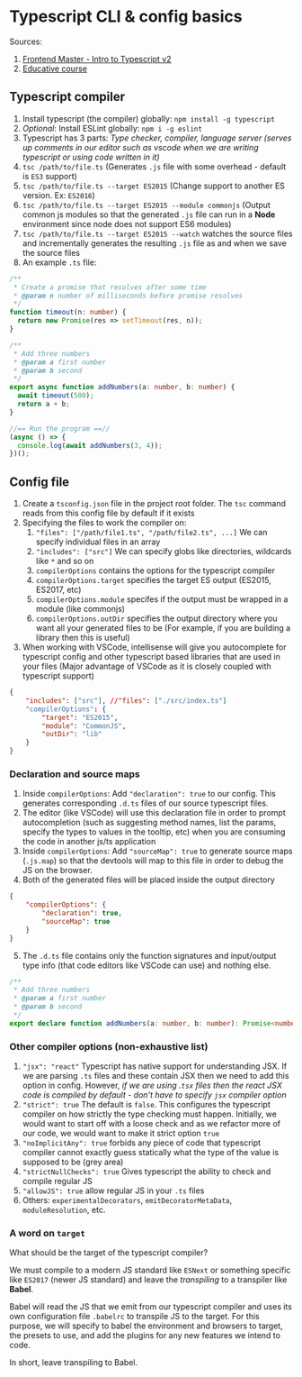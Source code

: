 # Typescript CLI & config basics

Sources:

1. [Frontend Master - Intro to Typescript v2](https://frontendmasters.com/courses/typescript-v2)
2. [Educative course](https://www.educative.io/courses/learn-typescript-complete-course)

## Typescript compiler

1. Install typescript (the compiler) globally: `npm install -g typescript`
2. *Optional*: Install ESLint globally: `npm i -g eslint`
3. Typescript has 3 parts: *Type checker, compiler, language server (serves up comments in our editor such as vscode when we are writing typescript or using code written in it)*
4. `tsc /path/to/file.ts` (Generates `.js` file with some overhead - default is `ES3` support)
5. `tsc /path/to/file.ts --target ES2015` (Change support to another ES version. Ex: `ES2016`)
6. `tsc /path/to/file.ts --target ES2015 --module commonjs` (Output common js modules so that the generated `.js` file can run in a **Node** environment since node does not support ES6 modules)
7. `tsc /path/to/file.ts --target ES2015 --watch` watches the source files and incrementally generates the resulting `.js` file as and when we save the source files
8. An example `.ts` file:

```typescript
/**
 * Create a promise that resolves after some time
 * @param n number of milliseconds before promise resolves
 */
function timeout(n: number) {
  return new Promise(res => setTimeout(res, n));
}

/**
 * Add three numbers
 * @param a first number
 * @param b second
 */
export async function addNumbers(a: number, b: number) {
  await timeout(500);
  return a + b;
}

//== Run the program ==//
(async () => {
  console.log(await addNumbers(3, 4));
})();
```

## Config file

1. Create a `tsconfig.json` file in the project root folder. The `tsc` command reads from this config file by default if it exists
2. Specifying the files to work the compiler on:
   1. `"files": ["/path/file1.ts", "/path/file2.ts", ...]` We can specify individual files in an array
   2. `"includes": ["src"]` We can specify globs like directories, wildcards like `*` and so on
   3. `compilerOptions` contains the options for the typescript compiler
   4. `compilerOptions.target` specifies the target ES output (ES2015, ES2017, etc)
   5. `compilerOptions.module` specifes if the output must be wrapped in a module (like commonjs)
   6. `compilerOptions.outDir` specifies the output directory where you want all your generated files to be (For example, if you are building a library then this is useful)
3. When working with VSCode, intellisense will give you autocomplete for typescript config and other typescript based libraries that are used in your files (Major advantage of VSCode as it is closely coupled with typescript support)

```json
{
    "includes": ["src"], //"files": ["./src/index.ts"]
    "compilerOptions": {
        "target": "ES2015",
        "module": "CommonJS",
        "outDir": "lib"
    }
}
```

### Declaration and source maps

1. Inside `compilerOptions`: Add `"declaration": true` to our config. This generates corresponding `.d.ts` files of our source typescript files. 
2. The editor (like VSCode) will use this declaration file in order to prompt autocompletion (such as suggesting method names, list the params, specify the types to values in the tooltip, etc) when you are consuming the code in another js/ts application
3. Inside `compilerOptions`: Add `"sourceMap": true` to generate source maps (`.js.map`) so that the devtools will map to this file in order to debug the JS on the browser.
4. Both of the generated files will be placed inside the output directory

```json
{
    "compilerOptions": {
        "declaration": true,
        "sourceMap": true
    }
}
```

5. The `.d.ts` file contains only the function signatures and input/output type info (that code editors like VSCode can use) and nothing else.

```typescript
/**
 * Add three numbers
 * @param a first number
 * @param b second
 */
export declare function addNumbers(a: number, b: number): Promise<number>;
```

### Other compiler options (non-exhaustive list)

1. `"jsx": "react"` Typescript has native support for understanding JSX. If we are parsing `.ts` files and these contain JSX then we need to add this option in config. However, *if we are using .`tsx` files then the react JSX code is compiled by default - don't have to specify `jsx` compiler option*
2. `"strict": true` The default is `false`. This configures the typescript compiler on how strictly the type checking must happen. Initially, we would want to start off with a loose check and as we refactor more of our code, we would want to make it strict option `true`
3. `"noImplicitAny": true` forbids any piece of code that typescript compiler cannot exactly guess statically what the type of the value is supposed to be (grey area)
4. `"strictNullChecks": true` Gives typescript the ability to check and compile regular JS
5. `"allowJS": true` allow regular JS in your `.ts` files
6. Others: `experimentalDecorators`, `emitDecoratorMetaData`, `moduleResolution`, etc.

### A word on `target`

What should be the target of the typescript compiler?

We must compile to a modern JS standard like `ESNext` or something specific like `ES2017` (newer JS standard) and leave the *transpiling* to a transpiler like **Babel**. 

Babel will read the JS that we emit from our typescript compiler and uses its own configuration file `.babelrc` to transpile JS to the target. For this purpose, we will specify to babel the environment and browsers to target, the presets to use, and add the plugins for any new features we intend to code.

In short, leave transpiling to Babel.
